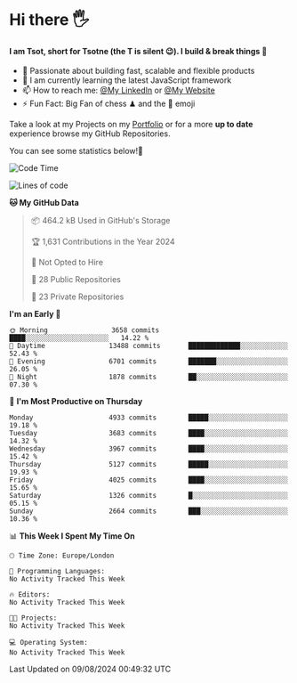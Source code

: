 # Hi there :raised_hand_with_fingers_splayed:
#### I am Tsot, short for Tsotne (the T is silent :wink:). I build & break things :space_invader:
- :telescope: Passionate about building fast, scalable and flexible products
- :seedling: I am currently learning the latest JavaScript framework 
- :mailbox: How to reach me: [@My LinkedIn](https://www.linkedin.com/in/tsotne-gvadzabia/) or [@My Website](https://tsotne.co.uk/contact)
- :zap: Fun Fact: Big Fan of chess ♟ and the 👾 emoji

Take a look at my Projects on my [Portfolio](https://tsotne.co.uk/) or for a more **up to date** experience browse my GitHub Repositories.

You can see some statistics below!:space_invader:
<!--START_SECTION:waka-->
![Code Time](http://img.shields.io/badge/Code%20Time-761%20hrs%202%20mins-blue)

![Lines of code](https://img.shields.io/badge/From%20Hello%20World%20I%27ve%20Written-9.8%20million%20lines%20of%20code-blue)

**🐱 My GitHub Data** 

> 📦 464.2 kB Used in GitHub's Storage 
 > 
> 🏆 1,631 Contributions in the Year 2024
 > 
> 🚫 Not Opted to Hire
 > 
> 📜 28 Public Repositories 
 > 
> 🔑 23 Private Repositories 
 > 
**I'm an Early 🐤** 

```text
🌞 Morning                3658 commits        ████░░░░░░░░░░░░░░░░░░░░░   14.22 % 
🌆 Daytime                13488 commits       █████████████░░░░░░░░░░░░   52.43 % 
🌃 Evening                6701 commits        ███████░░░░░░░░░░░░░░░░░░   26.05 % 
🌙 Night                  1878 commits        ██░░░░░░░░░░░░░░░░░░░░░░░   07.30 % 
```
📅 **I'm Most Productive on Thursday** 

```text
Monday                   4933 commits        █████░░░░░░░░░░░░░░░░░░░░   19.18 % 
Tuesday                  3683 commits        ████░░░░░░░░░░░░░░░░░░░░░   14.32 % 
Wednesday                3967 commits        ████░░░░░░░░░░░░░░░░░░░░░   15.42 % 
Thursday                 5127 commits        █████░░░░░░░░░░░░░░░░░░░░   19.93 % 
Friday                   4025 commits        ████░░░░░░░░░░░░░░░░░░░░░   15.65 % 
Saturday                 1326 commits        █░░░░░░░░░░░░░░░░░░░░░░░░   05.15 % 
Sunday                   2664 commits        ███░░░░░░░░░░░░░░░░░░░░░░   10.36 % 
```


📊 **This Week I Spent My Time On** 

```text
🕑︎ Time Zone: Europe/London

💬 Programming Languages: 
No Activity Tracked This Week

🔥 Editors: 
No Activity Tracked This Week

🐱‍💻 Projects: 
No Activity Tracked This Week

💻 Operating System: 
No Activity Tracked This Week
```


 Last Updated on 09/08/2024 00:49:32 UTC
<!--END_SECTION:waka-->
